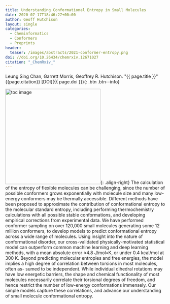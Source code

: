 ```yaml
---
title: Understanding Conformational Entropy in Small Molecules
date: 2020-07-17T18:46:27+00:00
author: Geoff Hutchison
layout: single
categories:
  - Cheminformatics
  - Conformers
  - Preprints
header:
  teaser: /images/abstracts/2021-conformer-entropy.png
doi: //doi.org/10.26434/chemrxiv.12671027
citation: "_ChemRxiv_"
---
```

Leung Sing Chan, Garrett Morris, Geoffrey R. Hutchison. "{{ page.title }}​" {{page.citation}} [DOI]({{ page.doi }}){: .btn .btn--info}

<!--more-->

<img alt="toc image" src="{{ page.header.teaser }}" width="300 px">{: .align-right} The calculation of the entropy of flexible molecules can be challenging, since the number of possible conformers grows exponentially with molecule size and many low-energy conformers may be thermally accessible. Different methods have been proposed to approximate the contribution of conformational entropy to the molecular standard entropy, including performing thermochemistry calculations with all possible stable conformations, and developing empirical corrections from experimental data. We have performed conformer sampling on over 120,000 small molecules generating some 12 million conformers, to develop models to predict conformational entropy across a wide range of molecules. Using insight into the nature of conformational disorder, our cross-validated physically-motivated statistical model can outperform common machine learning and deep learning methods, with a mean absolute error ≈4.8 J/mol•K, or under 0.4 kcal/mol at 300 K. Beyond predicting molecular entropies and free energies, the model implies a high degree of correlation between torsions in most molecules, often as- sumed to be independent. While individual dihedral rotations may have low energetic barriers, the shape and chemical functionality of most molecules necessarily correlate their torsional degrees of freedom, and hence restrict the number of low-energy conformations immensely. Our simple models capture these correlations, and advance our understanding of small molecule conformational entropy.
